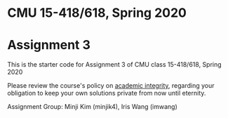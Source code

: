 # CMU 15-418/618, Spring 2020

# Assignment 3

This is the starter code for Assignment 3 of CMU class 15-418/618, Spring 2020

Please review the course's policy on
[academic integrity](http://www.cs.cmu.edu/~418/academicintegrity.html),
regarding your obligation to keep your own solutions private from now
until eternity. 

Assignment Group: Minji Kim (minjik4), Iris Wang (imwang)





